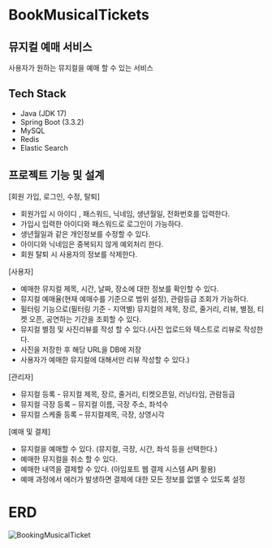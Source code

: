 # BookMusicalTickets

## 뮤지컬 예매 서비스

사용자가 원하는 뮤지컬을 예매 할 수 있는 서비스

## Tech Stack
- Java (JDK 17)
- Spring Boot (3.3.2)
- MySQL
- Redis
- Elastic Search

## 프로젝트 기능 및 설계

[회원 가입, 로그인, 수정, 탈퇴]
- 회원가입 시 아이디 , 패스워드, 닉네임, 생년월일, 전화번호를 입력한다.
- 가입시 입력한 아이디와 패스워드로 로그인이 가능하다.
- 생년월일과 같은 개인정보를 수정할 수 있다.
- 아이디와 닉네임은 중복되지 않게 예외처리 한다.
- 회원 탈퇴 시 사용자의 정보를 삭제한다.

[사용자]
- 예매한 뮤지컬 제목, 시간, 날짜, 장소에 대한 정보를 확인할 수 있다.
- 뮤지컬 예매율(현재 예매수를 기준으로 범위 설정), 관람등급 조회가 가능하다.
- 필터링 기능으로(필터링 기준 - 지역별) 뮤지컬의 제목, 장르, 줄거리, 리뷰, 별점, 티켓 오픈, 공연하는 기간을 조회할 수 있다.
- 뮤지컬 별점 및 사진리뷰를 작성 할 수 있다.(사진 업로드와 텍스트로 리뷰로 작성한다.
- 사진을 저장한 후 해당 URL을 DB에 저장
- 사용자가 예매한 뮤지컬에 대해서만 리뷰 작성할 수 있다.)

[관리자]
- 뮤지컬 등록 -  뮤지컬 제목, 장르, 줄거리, 티켓오픈일, 러닝타임, 관람등급
- 뮤지컬 극장 등록 – 뮤지컬 이름, 극장 주소, 좌석수
- 뮤지컬 스케줄 등록 – 뮤지컬제목, 극장, 상영시각

[예매 및 결제]
- 뮤지컬을 예매할 수 있다. (뮤지컬, 극장, 시간, 좌석 등을 선택한다.)
- 예매한 뮤지컬을 취소 할 수 있다.
- 예매한 내역을 결제할 수 있다. (아임포트 웹 결제 시스템 API 활용)
- 예매 과정에서 에러가 발생하면 결제에 대한 모든 정보를 없앨 수 있도록 설정


# ERD
![BookingMusicalTicket](https://github.com/user-attachments/assets/a4e01967-e9fb-4ebd-a656-e0027950e2b4)